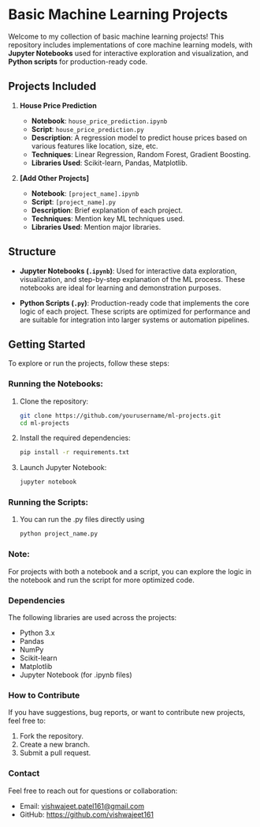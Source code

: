 # Basic Machine Learning Projects

Welcome to my collection of basic machine learning projects! This repository includes implementations of core machine learning models, with **Jupyter Notebooks** used for interactive exploration and visualization, and **Python scripts** for production-ready code.

## Projects Included

1. **House Price Prediction**
   - **Notebook**: `house_price_prediction.ipynb`
   - **Script**: `house_price_prediction.py`
   - **Description**: A regression model to predict house prices based on various features like location, size, etc.
   - **Techniques**: Linear Regression, Random Forest, Gradient Boosting.
   - **Libraries Used**: Scikit-learn, Pandas, Matplotlib.

2. **[Add Other Projects]**
   - **Notebook**: `[project_name].ipynb`
   - **Script**: `[project_name].py`
   - **Description**: Brief explanation of each project.
   - **Techniques**: Mention key ML techniques used.
   - **Libraries Used**: Mention major libraries.

## Structure

- **Jupyter Notebooks (`.ipynb`)**: Used for interactive data exploration, visualization, and step-by-step explanation of the ML process. These notebooks are ideal for learning and demonstration purposes.
  
- **Python Scripts (`.py`)**: Production-ready code that implements the core logic of each project. These scripts are optimized for performance and are suitable for integration into larger systems or automation pipelines.

## Getting Started

To explore or run the projects, follow these steps:

### Running the Notebooks:
1. Clone the repository:
   ```bash
   git clone https://github.com/yourusername/ml-projects.git
   cd ml-projects
2. Install the required dependencies:
   ```bash
   pip install -r requirements.txt
3. Launch Jupyter Notebook:
   ```bash
   jupyter notebook
   
### Running the Scripts:
1. You can run the .py files directly using
   ```bash
   python project_name.py
   
### Note:
For projects with both a notebook and a script, you can explore the logic in the notebook and run the script for more optimized code.

### Dependencies
The following libraries are used across the projects:
- Python 3.x
- Pandas
- NumPy
- Scikit-learn
- Matplotlib
- Jupyter Notebook (for .ipynb files)

### How to Contribute
If you have suggestions, bug reports, or want to contribute new projects, feel free to:
1. Fork the repository.
2. Create a new branch.
3. Submit a pull request.

### Contact
Feel free to reach out for questions or collaboration:
- Email: vishwajeet.patel161@gmail.com
- GitHub: https://github.com/vishwajeet161

